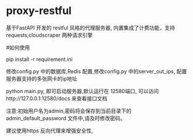 # proxy-restful
基于FastAPI 开发的 restful 风格的代理服务器, 内置集成了计费功能，支持 requests,cloudscraper 两种请求引擎 

#如何使用 

pip install -r requirement.ini

修改config.py 中的数据库,Redis 配置,修改config.py 中的server_out_ips, 配置服务器支持的多张网卡的ip地址

python main.py, 即可启动服务器,默认运行在 12580端口, 可以访问http://127.0.0.1:12580/docs 来查看接口文档 

注意:初始用户名为admin,密码将会保存到当前目录下的 admin_default_password 文件中,请及时修改密码。 

建议使用https 反向代理来增强安全性,

